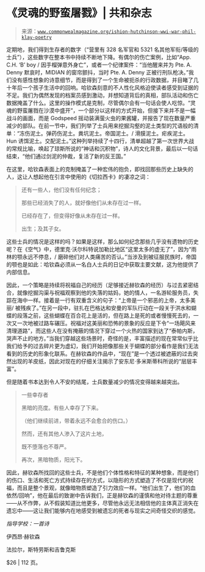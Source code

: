 <!--yml

category: 未分类

date: 2024-05-27 14:37:47

-->

# 《灵魂的野蛮屠戮》| 共和杂志

> 来源：[`www.commonwealmagazine.org/ishion-hutchinson-wwi-war-phil-klay-poetry`](https://www.commonwealmagazine.org/ishion-hutchinson-wwi-war-phil-klay-poetry)

定期地，我们得到生存者的数字（“营里有 328 名军官和 5321 名其他军衔/等级的士兵”），这些数字在整本书中持续不断地下降。有偶尔的伤亡案例，比如“App. C.H. ‘B’ boy / 因手榴弹意外身亡”，或者一个纪律案件：“当他醒来并为 Pte. A. Denny 默哀时，MIDIAN 的窗帘颤抖，当时 Pte. A. Denny 正被行刑队枪决。”我们没有感性想象的诗意细节，而是得到了一个生命被扼杀的行政数据，并目睹了几十年后一个孩子生活中的回响。哈钦森刻意的不人性化风格迫使读者感受到证据的不足。我们为偶然发现的档案员感到激动，并想知道背后的真相，部队活动和伤亡数据掩盖了什么。这里的操作模式是克制，尽管偶尔会有一句话会使人吃惊。“灵魂的野蛮屠戮在沙漠中盛开”，一个部分以这样的方式开始，但接下来并不是一幅战斗的画面，而是 Godspeed 摇动装满萤火虫的果酱罐，并报告了现在数量严重减少的部队。在前一节中，我们列举了士兵用来挖掘沟壑的泥土类型的咒语般的清单：“冻伤泥土。弹药伤泥土。粪坑泥土。帝国泥土。/ 滑膜泥土。疟疾泥土。Hun 诱饵泥土。交配泥土。”这种列举持续了十四行，清单超越了第一次世界大战的常规比喻，唤起了琼斯所说的“神话和沉积物”，诗人的文化背景，最后以一句话结束，“他们通过剑泥的仲裁，复活了新的反王国。”

在这里，哈钦森表面上的克制掩盖了一种宏伟的抱负，即找回那些历史上缺失的人，这让人想起他在引言中使用的《切拉西卡》的凄凉之词：

> 还有一些人，他们没有任何纪念；
> 
> 那些已经消失了的人，就好像他们从未存在过一样。
> 
> 已经存在了，但变得好像从未存在过一样。
> 
> 出生；及其子女。

这些士兵的情况是这样的吗？如果是这样，那么如何纪念那些几乎没有遗物的历史呢？在《空气》中，德里克·沃尔科特说加勒比地区“这里太多的虚无了”，因为“雨林的颚永远不停息，/ 磨碎他们对人类痛苦的否认。”当涉及到被征服民族时，帝国的颚也是如此：哈钦森必须从一名白人士兵的日记中获取主要文献，这为他提供了内部信息。

因此，一个策略是持续将祝福自己的经历（足够接近赫钦森的经历）与过去紧密结合，就像挖掘沟渠与祝福观察到他的失落的姑妈，她的情人，一名游轮服务员，失踪在海中一样。接着是一行有双重含义的句子：“上帝是一个邪恶的上帝，太多美丽/ 被残疾了。”在另一段中，驻扎在巴格达和安曼的军队行动在一段关于洪水和蝴蝶的段落之前，这些蝴蝶在百合花上是活的，但在路上是死的或者慢慢死去的，一次又一次地被过路车碾压。祝福对这美丽和恐怖的景象的反应是下令“一场飓风来清理道路”，而这些人在没有掩蔽的情况下穿过一个火热的国家到达了“泰帕内斯，哭声不止的地方。”当我们穿越这些场景时，奇怪的是，丰富描述的现在常常似乎比我们给予的过去碎片更为虚幻，我们开始把像那些关于蝴蝶的部分看作是我们无法看到的历史的形象化联系。在赫钦森的作品中，“现在”是一个透过被遮蔽的过去突然出现的羊皮纸，因此对现在的仔细关注揭示了安东尼·多米斯蒂科所说的“层层丰富”。

但是随着书本达到令人不安的结尾，士兵数量减少的情况变得越来越突出。

> 一些幸存者
> 
> 黑暗的亮度。有些人幸存了下来。
> 
> （他们继续前进，带着永远不会愈合的伤口。）
> 
> 然而，还有其他人渗入了这片土地，
> 
> 既不堕落也不尊严。
> 
> 再次，黑暗物质，阳光下。

因此，赫钦森所找回的这些士兵，不是他们个体性格和特征的某种想象，而是他们的伤口、生活和死亡方式持续存在的方式，以隐形的方式塑造了不仅是现代的祝福，而且是整个景观，就像暗物质塑造了引力效应一样。“他们出生了，他们的血依然/回响”，他在最后的致谢中告诉我们，正是赫钦森的谨慎和他对待主题的尊重——从不作弊，从不假装知道比他更多，尽管他永远无法相信他的主体真正消失在遗忘中——这让我们能够内在地感受到被遗忘的死者与现实之间奇怪交织的感觉。

*指导学校：一首诗*

伊西昂·赫钦森

法拉尔，斯特劳斯和吉鲁克斯

$26 | 112 页。
